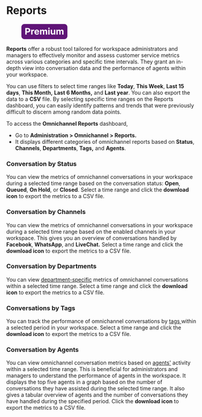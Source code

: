 # Reports

<figure><img src="../../.gitbook/assets/Premium.svg" alt=""><figcaption></figcaption></figure>

**Reports** offer a robust tool tailored for workspace administrators and managers to effectively monitor and assess customer service metrics across various categories and specific time intervals. They grant an in-depth view into conversation data and the performance of agents within your workspace.&#x20;

You can use filters to select time ranges like **Today**, **This Week**, **Last 15 days**, **This Month,** **Last 6 Months,** and **Last year**. You can also export the data to a **CSV** file. By selecting specific time ranges on the Reports dashboard, you can easily identify patterns and trends that were previously difficult to discern among random data points.

To access the **Omnichannel Reports** dashboard,

* Go to **Administration > Omnichannel > Reports.**&#x20;
* It displays different categories of omnichannel reports based on **Status**, **Channels**, **Departments**, **Tags,** and **Agents**.

### Conversation by Status

You can view the metrics of omnichannel conversations in your workspace during a selected time range based on the conversation status: **Open**, **Queued**, **On Hold**, or **Closed**. Select a time range and click the **download icon** to export the metrics to a CSV file.

### Conversation by Channels

You can view the metrics of omnichannel conversations in your workspace during a selected time range based on the enabled channels in your workspace. This gives you an overview of conversations handled by **Facebook**, **WhatsApp**, and **LiveChat.** Select a time range and click the **download icon** to export the metrics to a CSV file.

### Conversation by Departments

You can view [department-specific](departments.md) metrics of omnichannel conversations within a selected time range. Select a time range and click the **download icon** to export the metrics to a CSV file.

### Conversations by Tags

You can track the performance of omnichannel conversations by [tags ](tags.md)within a selected period in your workspace. Select a time range and click the **download icon** to export the metrics to a CSV file.

### Conversation by Agents

You can view omnichannel conversation metrics based on [agents'](agents.md) activity within a selected time range. This is beneficial for administrators and managers to understand the performance of agents in the workspace.  It displays the top five agents in a graph based on the number of conversations they have assisted during the selected time range. It also gives a tabular overview of agents and the number of conversations they have handled during the specified period. Click the **download icon** to export the metrics to a CSV file.
